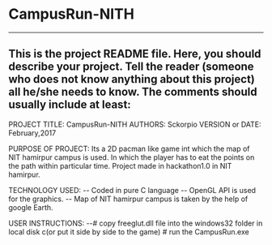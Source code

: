 # CampusRun-NITH
------------------------------------------------------------------------
This is the project README file. Here, you should describe your project.
Tell the reader (someone who does not know anything about this project)
all he/she needs to know. The comments should usually include at least:
------------------------------------------------------------------------

PROJECT TITLE:   CampusRun-NITH
AUTHORS:         Sckorpio
VERSION or DATE: February,2017

PURPOSE OF PROJECT: Its a 2D pacman like game int which the map of NIT hamirpur campus is used.
                    In which the player has to eat the points on the path within particular time.
                    Project made in hackathon1.0 in NIT hamirpur.

TECHNOLOGY USED: -- Coded in pure C language 
                 -- OpenGL API is used for the graphics.
                 -- Map of NIT hamirpur campus is taken by the help of google Earth.



USER INSTRUCTIONS: --# copy freeglut.dll file into the windows32 folder in local disk c(or put it side by side to the game)
                     # run the CampusRun.exe   
